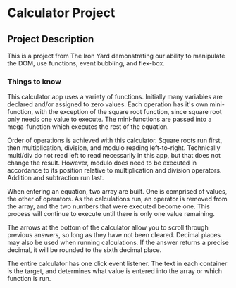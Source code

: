 # Calculator Project

## Project Description

This is a project from The Iron Yard demonstrating our ability to manipulate the DOM, use functions, event bubbling, and flex-box.

### Things to know

This calculator app uses a variety of functions. Initially many variables are declared and/or assigned to zero values. Each operation has it's own mini-function, with the exception of the square root function, since square root only needs one value to execute. The mini-functions are passed into a mega-function which executes the rest of the equation.

Order of operations is achieved with this calculator. Square roots run first, then multiplication, division, and modulo reading left-to-right. Technically multi/div do not read left to read necessarily in this app, but that does not change the result. However, modulo does need to be executed in accordance to its position relative to multiplication and division operators. Addition and subtraction run last.

When entering an equation, two array are built. One is comprised of values, the other of operators. As the calculations run, an operator is removed from the array, and the two numbers that were executed become one. This process will continue to execute until there is only one value remaining.

The arrows at the bottom of the calculator allow you to scroll through previous answers, so long as they have not been cleared. Decimal places may also be used when running calculations. If the answer returns a precise decimal, it will be rounded to the sixth decimal place.

The entire calculator has one click event listener. The text in each container is the target, and determines what value is entered into the array or which function is run.
